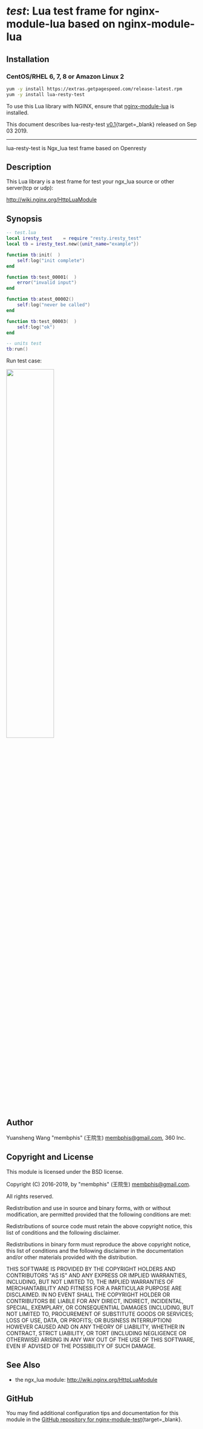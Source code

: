 # *test*: Lua test frame for nginx-module-lua based on nginx-module-lua


## Installation

### CentOS/RHEL 6, 7, 8 or Amazon Linux 2

```bash
yum -y install https://extras.getpagespeed.com/release-latest.rpm
yum -y install lua-resty-test
```


To use this Lua library with NGINX, ensure that [nginx-module-lua](modules/lua.md) is installed.

This document describes lua-resty-test [v0.1](https://github.com/iresty/lua-resty-test/releases/tag/v0.1){target=_blank} 
released on Sep 03 2019.
    
<hr />
lua-resty-test is Ngx_lua test frame based on Openresty


## Description
This Lua library is a test frame for test your ngx_lua source or other server(tcp or udp):

http://wiki.nginx.org/HttpLuaModule

## Synopsis


```lua
-- test.lua
local iresty_test    = require "resty.iresty_test"
local tb = iresty_test.new({unit_name="example"})

function tb:init(  )
    self:log("init complete")
end

function tb:test_00001(  )
    error("invalid input")
end

function tb:atest_00002()
    self:log("never be called")
end

function tb:test_00003(  )
    self:log("ok")
end

-- units test
tb:run()
```

Run test case:

<img src="./images/run-test-result.png" width="50%" height="50%">

## Author
Yuansheng Wang "membphis" (王院生) membphis@gmail.com, 360 Inc.

## Copyright and License
This module is licensed under the BSD license.

Copyright (C) 2016-2019, by "membphis" (王院生) membphis@gmail.com.

All rights reserved.

Redistribution and use in source and binary forms, with or without modification, are permitted provided that the following conditions are met:

Redistributions of source code must retain the above copyright notice, this list of conditions and the following disclaimer.

Redistributions in binary form must reproduce the above copyright notice, this list of conditions and the following disclaimer in the documentation and/or other materials provided with the distribution.

THIS SOFTWARE IS PROVIDED BY THE COPYRIGHT HOLDERS AND CONTRIBUTORS "AS IS" AND ANY EXPRESS OR IMPLIED WARRANTIES, INCLUDING, BUT NOT LIMITED TO, THE IMPLIED WARRANTIES OF MERCHANTABILITY AND FITNESS FOR A PARTICULAR PURPOSE ARE DISCLAIMED. IN NO EVENT SHALL THE COPYRIGHT HOLDER OR CONTRIBUTORS BE LIABLE FOR ANY DIRECT, INDIRECT, INCIDENTAL, SPECIAL, EXEMPLARY, OR CONSEQUENTIAL DAMAGES (INCLUDING, BUT NOT LIMITED TO, PROCUREMENT OF SUBSTITUTE GOODS OR SERVICES; LOSS OF USE, DATA, OR PROFITS; OR BUSINESS INTERRUPTION) HOWEVER CAUSED AND ON ANY THEORY OF LIABILITY, WHETHER IN CONTRACT, STRICT LIABILITY, OR TORT (INCLUDING NEGLIGENCE OR OTHERWISE) ARISING IN ANY WAY OUT OF THE USE OF THIS SOFTWARE, EVEN IF ADVISED OF THE POSSIBILITY OF SUCH DAMAGE.

## See Also

* the ngx_lua module: http://wiki.nginx.org/HttpLuaModule

## GitHub

You may find additional configuration tips and documentation for this module in the [GitHub repository for 
nginx-module-test](https://github.com/iresty/lua-resty-test){target=_blank}.
